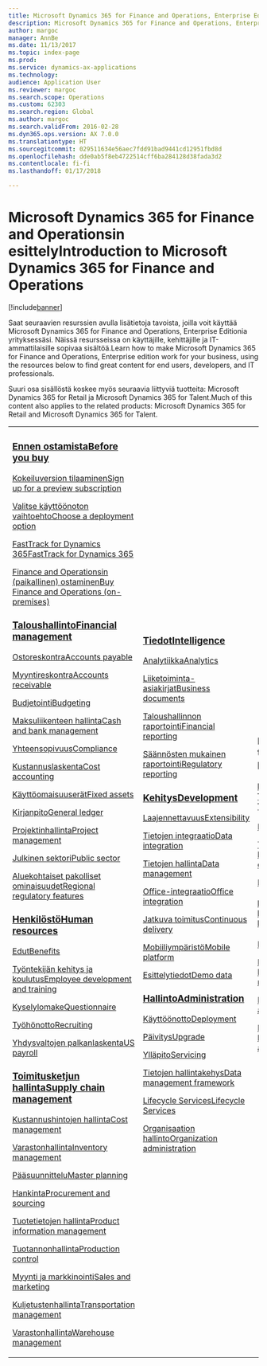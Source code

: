 ```yaml
---
title: Microsoft Dynamics 365 for Finance and Operations, Enterprise Editionin dokumentaatio
description: Microsoft Dynamics 365 for Finance and Operations, Enterprise Editionin dokumentaatio.
author: margoc
manager: AnnBe
ms.date: 11/13/2017
ms.topic: index-page
ms.prod: 
ms.service: dynamics-ax-applications
ms.technology: 
audience: Application User
ms.reviewer: margoc
ms.search.scope: Operations
ms.custom: 62303
ms.search.region: Global
ms.author: margoc
ms.search.validFrom: 2016-02-28
ms.dyn365.ops.version: AX 7.0.0
ms.translationtype: HT
ms.sourcegitcommit: 029511634e56aec7fdd91bad9441cd12951fbd8d
ms.openlocfilehash: dde0ab5f8eb4722514cff6ba284128d38fada3d2
ms.contentlocale: fi-fi
ms.lasthandoff: 01/17/2018

---
```


# <a name="introduction-to-microsoft-dynamics-365-for-finance-and-operations"></a><span data-ttu-id="c2a9e-103">Microsoft Dynamics 365 for Finance and Operationsin esittely</span><span class="sxs-lookup"><span data-stu-id="c2a9e-103">Introduction to Microsoft Dynamics 365 for Finance and Operations</span></span>
[!include[banner](includes/banner.md)]

<span data-ttu-id="c2a9e-104">Saat seuraavien resurssien avulla lisätietoja tavoista, joilla voit käyttää Microsoft Dynamics 365 for Finance and Operations, Enterprise Editionia yrityksessäsi. Näissä resursseissa on käyttäjille, kehittäjille ja IT-ammattilaisille sopivaa sisältöä.</span><span class="sxs-lookup"><span data-stu-id="c2a9e-104">Learn how to make Microsoft Dynamics 365 for Finance and Operations, Enterprise edition work for your business, using the resources below to find great content for end users, developers, and IT professionals.</span></span> 

<span data-ttu-id="c2a9e-105">Suuri osa sisällöstä koskee myös seuraavia liittyviä tuotteita: Microsoft Dynamics 365 for Retail ja Microsoft Dynamics 365 for Talent.</span><span class="sxs-lookup"><span data-stu-id="c2a9e-105">Much of this content also applies to the related products: Microsoft Dynamics 365 for Retail and Microsoft Dynamics 365 for Talent.</span></span> 

<table>
<colgroup>
<col width="33%" />
<col width="33%" />
<col width="33%" />
</colgroup>
<tbody>
<tr class="odd">
<td>
<h3><span data-ttu-id="c2a9e-106"><a href="get-started/before-you-buy.md">Ennen ostamista</a></span><span class="sxs-lookup"><span data-stu-id="c2a9e-106"><a href="get-started/before-you-buy.md">Before you buy</a></span></span></h3>
<p><span data-ttu-id="c2a9e-107"><a href="../dev-itpro/dev-tools/sign-up-preview-subscription.md">Kokeiluversion tilaaminen</a></span><span class="sxs-lookup"><span data-stu-id="c2a9e-107"><a href="../dev-itpro/dev-tools/sign-up-preview-subscription.md">Sign up for a preview subscription</a></span></span></p>
 <p><span data-ttu-id="c2a9e-108"><a href="../dev-itpro/deployment/choose-deployment-type.md">Valitse käyttöönoton vaihtoehto</a></span><span class="sxs-lookup"><span data-stu-id="c2a9e-108"><a href="../dev-itpro/deployment/choose-deployment-type.md">Choose a deployment option</a></span></span></p>
  <p><span data-ttu-id="c2a9e-109"><a href="get-started/fasttrack-dynamics-365-overview.md">FastTrack for Dynamics 365</a></span><span class="sxs-lookup"><span data-stu-id="c2a9e-109"><a href="get-started/fasttrack-dynamics-365-overview.md">FastTrack for Dynamics 365</a></span></span></p>
  <p><span data-ttu-id="c2a9e-110"><a href="get-started/purchase-on-premises.md">Finance and Operationsin (paikallinen) ostaminen</a></span><span class="sxs-lookup"><span data-stu-id="c2a9e-110"><a href="get-started/purchase-on-premises.md">Buy Finance and Operations (on-premises)</a></span></span></p>

<h3><span data-ttu-id="c2a9e-111"><a href="../financials/index.md">Taloushallinto</a></span><span class="sxs-lookup"><span data-stu-id="c2a9e-111"><a href="../financials/index.md">Financial management</a></span></span></h3>
<p><span data-ttu-id="c2a9e-112"><a href="../financials/accounts-payable/accounts-payable.md">Ostoreskontra</a></span><span class="sxs-lookup"><span data-stu-id="c2a9e-112"><a href="../financials/accounts-payable/accounts-payable.md">Accounts payable</a></span></span></p>
<p><span data-ttu-id="c2a9e-113"><a href="../financials/accounts-receivable/accounts-receivable.md">Myyntireskontra</a></span><span class="sxs-lookup"><span data-stu-id="c2a9e-113"><a href="../financials/accounts-receivable/accounts-receivable.md">Accounts receivable</a></span></span></p>
<p><span data-ttu-id="c2a9e-114"><a href="../financials/budgeting/budgeting-overview.md">Budjetointi</a></span><span class="sxs-lookup"><span data-stu-id="c2a9e-114"><a href="../financials/budgeting/budgeting-overview.md">Budgeting</a></span></span></p>
<p><span data-ttu-id="c2a9e-115"><a href="../financials/cash-bank-management/cash-bank-management.md">Maksuliikenteen hallinta</a></span><span class="sxs-lookup"><span data-stu-id="c2a9e-115"><a href="../financials/cash-bank-management/cash-bank-management.md">Cash and bank management</a></span></span></p>
<p><span data-ttu-id="c2a9e-116"><a href="../financials/general-ledger/audit-policy-rules.md">Yhteensopivuus</a></span><span class="sxs-lookup"><span data-stu-id="c2a9e-116"><a href="../financials/general-ledger/audit-policy-rules.md">Compliance</a></span></span></p>
<p><span data-ttu-id="c2a9e-117"><a href="../financials/cost-accounting/cost-accounting-home-page.md">Kustannuslaskenta</a></span><span class="sxs-lookup"><span data-stu-id="c2a9e-117"><a href="../financials/cost-accounting/cost-accounting-home-page.md">Cost accounting</a></span></span></p>
<p><span data-ttu-id="c2a9e-118"><a href="../financials/fixed-assets/fixed-assets.md">Käyttöomaisuuserät</a></span><span class="sxs-lookup"><span data-stu-id="c2a9e-118"><a href="../financials/fixed-assets/fixed-assets.md">Fixed assets</a></span></span></p>
<p><span data-ttu-id="c2a9e-119"><a href="../financials/general-ledger/general-ledger.md">Kirjanpito</a></span><span class="sxs-lookup"><span data-stu-id="c2a9e-119"><a href="../financials/general-ledger/general-ledger.md">General ledger</a></span></span></p>
<p><span data-ttu-id="c2a9e-120"><a href="../financials/project-management/overview-project-management-accounting.md">Projektinhallinta</a></span><span class="sxs-lookup"><span data-stu-id="c2a9e-120"><a href="../financials/project-management/overview-project-management-accounting.md">Project management</a></span></span></p>
<p><span data-ttu-id="c2a9e-121"><a href="../financials/public-sector/public-sector-functionality.md">Julkinen sektori</a></span><span class="sxs-lookup"><span data-stu-id="c2a9e-121"><a href="../financials/public-sector/public-sector-functionality.md">Public sector</a></span></span></p>
<p><span data-ttu-id="c2a9e-122"><a href="../dev-itpro/lcs-solutions/country-region.md">Aluekohtaiset pakolliset ominaisuudet</a></span><span class="sxs-lookup"><span data-stu-id="c2a9e-122"><a href="../dev-itpro/lcs-solutions/country-region.md">Regional regulatory features</a></span></span></p>

<H3><span data-ttu-id="c2a9e-123"><a href="hr/hr-landing-page.md">Henkilöstö</a></span><span class="sxs-lookup"><span data-stu-id="c2a9e-123"><a href="hr/hr-landing-page.md">Human resources</a></span></span></h3>
<p><span data-ttu-id="c2a9e-124"><a href="../talent/manage-benefit-program.md">Edut</a></span><span class="sxs-lookup"><span data-stu-id="c2a9e-124"><a href="../talent/manage-benefit-program.md">Benefits</a></span></span></p>
<p><span data-ttu-id="c2a9e-125"><a href="../talent/performance-management-overview.md">Työntekijän kehitys ja koulutus</a></span><span class="sxs-lookup"><span data-stu-id="c2a9e-125"><a href="../talent/performance-management-overview.md">Employee development and training</a></span></span></p>
<p><span data-ttu-id="c2a9e-126"><a href="../talent/questionnaires.md">Kyselylomake</a></span><span class="sxs-lookup"><span data-stu-id="c2a9e-126"><a href="../talent/questionnaires.md">Questionnaire</a></span></span></p>
<p><span data-ttu-id="c2a9e-127"><a href="hr/manage-recruiting-process.md">Työhönotto</a></span><span class="sxs-lookup"><span data-stu-id="c2a9e-127"><a href="hr/manage-recruiting-process.md">Recruiting</a></span></span></p>
<p><span data-ttu-id="c2a9e-128"><a href="hr/localizations/noam-usa-payroll.md">Yhdysvaltojen palkanlaskenta</a></span><span class="sxs-lookup"><span data-stu-id="c2a9e-128"><a href="hr/localizations/noam-usa-payroll.md">US payroll</a></span></span></p>

<h3><span data-ttu-id="c2a9e-129"><a href="../supply-chain/index.md">Toimitusketjun hallinta</a></span><span class="sxs-lookup"><span data-stu-id="c2a9e-129"><a href="../supply-chain/index.md">Supply chain management</a></span></span></h3>
<p><span data-ttu-id="c2a9e-130"><a href="../supply-chain/cost-management/costing-sheets.md">Kustannushintojen hallinta</a></span><span class="sxs-lookup"><span data-stu-id="c2a9e-130"><a href="../supply-chain/cost-management/costing-sheets.md">Cost management</a></span></span></p>
<p><span data-ttu-id="c2a9e-131"><a href="../supply-chain/inventory/inventory-home-page.md">Varastonhallinta</a></span><span class="sxs-lookup"><span data-stu-id="c2a9e-131"><a href="../supply-chain/inventory/inventory-home-page.md">Inventory management</a></span></span></p>
<p><span data-ttu-id="c2a9e-132"><a href="../supply-chain/master-planning/master-plans.md">Pääsuunnittelu</a></span><span class="sxs-lookup"><span data-stu-id="c2a9e-132"><a href="../supply-chain/master-planning/master-plans.md">Master planning</a></span></span></p>
<p><span data-ttu-id="c2a9e-133"><a href="../supply-chain/procurement/procurement-sourcing-overview.md">Hankinta</a></span><span class="sxs-lookup"><span data-stu-id="c2a9e-133"><a href="../supply-chain/procurement/procurement-sourcing-overview.md">Procurement and sourcing</a></span></span></p>
<p><span data-ttu-id="c2a9e-134"><a href="../supply-chain/pim/product-information.md">Tuotetietojen hallinta</a></span><span class="sxs-lookup"><span data-stu-id="c2a9e-134"><a href="../supply-chain/pim/product-information.md">Product information management</a></span></span></p>
<p><span data-ttu-id="c2a9e-135"><a href="../supply-chain/production-control/production-process-overview.md">Tuotannonhallinta</a></span><span class="sxs-lookup"><span data-stu-id="c2a9e-135"><a href="../supply-chain/production-control/production-process-overview.md">Production control</a></span></span></p>
<p><span data-ttu-id="c2a9e-136"><a href="../supply-chain/sales-marketing/overview-sales-marketing.md">Myynti ja markkinointi</a></span><span class="sxs-lookup"><span data-stu-id="c2a9e-136"><a href="../supply-chain/sales-marketing/overview-sales-marketing.md">Sales and marketing</a></span></span></p>
<p><span data-ttu-id="c2a9e-137"><a href="../supply-chain/transportation/transportation-management-overview.md">Kuljetustenhallinta</a></span><span class="sxs-lookup"><span data-stu-id="c2a9e-137"><a href="../supply-chain/transportation/transportation-management-overview.md">Transportation management</a></span></span></p>
<p><span data-ttu-id="c2a9e-138"><a href="../supply-chain/warehousing/warehouse-configuration.md">Varastonhallinta</a></span><span class="sxs-lookup"><span data-stu-id="c2a9e-138"><a href="../supply-chain/warehousing/warehouse-configuration.md">Warehouse management</a></span></span></p>

</td>
<td>
<h3><span data-ttu-id="c2a9e-139"><a href="../dev-itpro/analytics/bi-reporting-home-page.md">Tiedot</a></span><span class="sxs-lookup"><span data-stu-id="c2a9e-139"><a href="../dev-itpro/analytics/bi-reporting-home-page.md">Intelligence</a></span></span></h3>
<p><span data-ttu-id="c2a9e-140"><a href="../dev-itpro/analytics/analytics.md">Analytiikka</a></span><span class="sxs-lookup"><span data-stu-id="c2a9e-140"><a href="../dev-itpro/analytics/analytics.md">Analytics</a></span></span></p>
 <p><span data-ttu-id="c2a9e-141"><a href="../dev-itpro/analytics/document-reporting-services.md">Liiketoiminta-asiakirjat</a></span><span class="sxs-lookup"><span data-stu-id="c2a9e-141"><a href="../dev-itpro/analytics/document-reporting-services.md">Business documents</a></span></span></p>
<p><span data-ttu-id="c2a9e-142"><a href="../dev-itpro/analytics/financial-reporting-intro.md">Taloushallinnon raportointi</a></span><span class="sxs-lookup"><span data-stu-id="c2a9e-142"><a href="../dev-itpro/analytics/financial-reporting-intro.md">Financial reporting</a></span></span></p>
<p><span data-ttu-id="c2a9e-143"><a href="../dev-itpro/analytics/general-electronic-reporting.md">Säännösten mukainen raportointi</a></span><span class="sxs-lookup"><span data-stu-id="c2a9e-143"><a href="../dev-itpro/analytics/general-electronic-reporting.md">Regulatory reporting</a></span></span></p>



<h3><span data-ttu-id="c2a9e-144"><a href="../dev-itpro/dev-tools/developer-home-page.md">Kehitys</span><span class="sxs-lookup"><span data-stu-id="c2a9e-144"><a href="../dev-itpro/dev-tools/developer-home-page.md">Development</span></span></h3>
<p><span data-ttu-id="c2a9e-145"><a href="../dev-itpro/extensibility/extensibility-home-page.md">Laajennettavuus</a></span><span class="sxs-lookup"><span data-stu-id="c2a9e-145"><a href="../dev-itpro/extensibility/extensibility-home-page.md">Extensibility</a></span></span></p>

<p><span data-ttu-id="c2a9e-146"><a href="../dev-itpro/data-entities/integration-overview.md">Tietojen integraatio</a></span><span class="sxs-lookup"><span data-stu-id="c2a9e-146"><a href="../dev-itpro/data-entities/integration-overview.md">Data integration</a></span></span></p>
<p><span data-ttu-id="c2a9e-147"><a href="../dev-itpro/data-entities/data-entities.md">Tietojen hallinta</a></span><span class="sxs-lookup"><span data-stu-id="c2a9e-147"><a href="../dev-itpro/data-entities/data-entities.md">Data management</a></span></span></p>

<p><span data-ttu-id="c2a9e-148"><a href="../dev-itpro/office-integration/office-integration.md">Office-integraatio</a></span><span class="sxs-lookup"><span data-stu-id="c2a9e-148"><a href="../dev-itpro/office-integration/office-integration.md">Office integration</a></span></span></p>
<p><span data-ttu-id="c2a9e-149"><a href="../dev-itpro/dev-tools/continuous-delivery-home-page.md">Jatkuva toimitus</a></span><span class="sxs-lookup"><span data-stu-id="c2a9e-149"><a href="../dev-itpro/dev-tools/continuous-delivery-home-page.md">Continuous delivery</a></span></span></p>
<p><span data-ttu-id="c2a9e-150"><a href="../dev-itpro/mobile-apps/platform/mobile-platform-home-page.md">Mobiiliympäristö</a></span><span class="sxs-lookup"><span data-stu-id="c2a9e-150"><a href="../dev-itpro/mobile-apps/platform/mobile-platform-home-page.md">Mobile platform</a></span></span></p>
<p><span data-ttu-id="c2a9e-151"><a href="get-started/demo-data.md">Esittelytiedot</a></span><span class="sxs-lookup"><span data-stu-id="c2a9e-151"><a href="get-started/demo-data.md">Demo data</a></span></span></p>

<h3><span data-ttu-id="c2a9e-152"><a href="../dev-itpro/sysadmin/system-administration-home-page.md">Hallinto</span><span class="sxs-lookup"><span data-stu-id="c2a9e-152"><a href="../dev-itpro/sysadmin/system-administration-home-page.md">Administration</span></span></h3>
<p><span data-ttu-id="c2a9e-153"><a href="../dev-itpro/deployment/choose-deployment-type.md">Käyttöönotto</a></span><span class="sxs-lookup"><span data-stu-id="c2a9e-153"><a href="../dev-itpro/deployment/choose-deployment-type.md">Deployment</a></span></span></p>
<p><span data-ttu-id="c2a9e-154"><a href="../dev-itpro/migration-upgrade/upgrade-home-page.md">Päivitys</a></span><span class="sxs-lookup"><span data-stu-id="c2a9e-154"><a href="../dev-itpro/migration-upgrade/upgrade-home-page.md">Upgrade</a></span></span></p>
<p><span data-ttu-id="c2a9e-155"><a href="../dev-itpro/dev-tools/continuous-delivery-home-page.md#servicing">Ylläpito</a></span><span class="sxs-lookup"><span data-stu-id="c2a9e-155"><a href="../dev-itpro/dev-tools/continuous-delivery-home-page.md#servicing">Servicing</a></span></span></p>
<p><span data-ttu-id="c2a9e-156"><a href="../dev-itpro/data-entities/data-entities.md">Tietojen hallintakehys</a></span><span class="sxs-lookup"><span data-stu-id="c2a9e-156"><a href="../dev-itpro/data-entities/data-entities.md">Data management framework</a></span></span></p>
<p><span data-ttu-id="c2a9e-157"><a href="../dev-itpro/lifecycle-services/lcs.md">Lifecycle Services</a></span><span class="sxs-lookup"><span data-stu-id="c2a9e-157"><a href="../dev-itpro/lifecycle-services/lcs.md">Lifecycle Services</a></span></span></p>
<p><span data-ttu-id="c2a9e-158"><a href="organization-administration/organization-administration-home-page.md">Organisaation hallinto</a></span><span class="sxs-lookup"><span data-stu-id="c2a9e-158"><a href="organization-administration/organization-administration-home-page.md">Organization administration</a></span></span></p>
</td>
<td>
<h3><span data-ttu-id="c2a9e-159">Liittyvät tuotteet</span><span class="sxs-lookup"><span data-stu-id="c2a9e-159">Related products</span></span></h3>
<h4><span data-ttu-id="c2a9e-160"><a href="../talent/index.md">Dynamics 365 for Talent</a></span><span class="sxs-lookup"><span data-stu-id="c2a9e-160"><a href="../talent/index.md">Dynamics 365 for Talent</a></span></span></h4>
<p><span data-ttu-id="c2a9e-161"><a href="../talent/manage-benefit-program.md">Edut</a></span><span class="sxs-lookup"><span data-stu-id="c2a9e-161"><a href="../talent/manage-benefit-program.md">Benefits</a></span></span></p>
<p><span data-ttu-id="c2a9e-162"><a href="../talent/performance-management-overview.md">Työntekijän kehitys ja koulutus</a></span><span class="sxs-lookup"><span data-stu-id="c2a9e-162"><a href="../talent/performance-management-overview.md">Employee development and training</a></span></span></p>
<p><span data-ttu-id="c2a9e-163"><a href="../talent/questionnaires.md">Kyselylomake</a></span><span class="sxs-lookup"><span data-stu-id="c2a9e-163"><a href="../talent/questionnaires.md">Questionnaire</a></span></span></p>

<h4><span data-ttu-id="c2a9e-164"><a href="../retail/index.md">Dynamics 365 for Retail</a></span><span class="sxs-lookup"><span data-stu-id="c2a9e-164"><a href="../retail/index.md">Dynamics 365 for Retail</a></span></span></h4>
<p><span data-ttu-id="c2a9e-165"><a href="../retail/call-center-functionality.md">Puhelinkeskus</span><span class="sxs-lookup"><span data-stu-id="c2a9e-165"><a href="../retail/call-center-functionality.md">Call center</span></span></p>
<p><span data-ttu-id="c2a9e-166"><a href="../retail/define-maintain-retail-channels.md">Kanavan määrittäminen ja hallinta</span><span class="sxs-lookup"><span data-stu-id="c2a9e-166"><a href="../retail/define-maintain-retail-channels.md">Channel setup and management</span></span></p>
<p><span data-ttu-id="c2a9e-167"><a href="../retail/retail-peripherals-overview.md">MPOS ja Cloud POS</span><span class="sxs-lookup"><span data-stu-id="c2a9e-167"><a href="../retail/retail-peripherals-overview.md">MPOS and Cloud POS</span></span></p>
<p><span data-ttu-id="c2a9e-168"><a href="../retail/dev-itpro/dev-retail-home-page.md">Retailin kehittäminen ja hallinta</span><span class="sxs-lookup"><span data-stu-id="c2a9e-168"><a href="../retail/dev-itpro/dev-retail-home-page.md">Retail developer and administration</span></span></p>

</td>
</tr>

</tbody>
</table>

